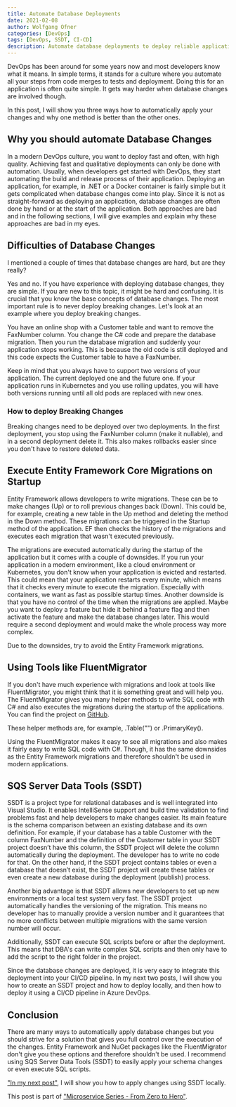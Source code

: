 ```yaml
---
title: Automate Database Deployments
date: 2021-02-08
author: Wolfgang Ofner
categories: [DevOps]
tags: [DevOps, SSDT, CI-CD]
description: Automate database deployments to deploy reliable applications fast and repeatable into different environments without any manual configuration.
---
```


DevOps has been around for some years now and most developers know what it means. In simple terms, it stands for a culture where you automate all your steps from code merges to tests and deployment. Doing this for an application is often quite simple. It gets way harder when database changes are involved though. 

In this post, I will show you three ways how to automatically apply your changes and why one method is better than the other ones.

## Why you should automate Database Changes

In a modern DevOps culture, you want to deploy fast and often, with high quality. Achieving fast and qualitative deployments can only be done with automation. Usually, when developers get started with DevOps, they start automating the build and release process of their application. Deploying an application, for example, in .NET or a Docker container is fairly simple but it gets complicated when database changes come into play. Since it is not as straight-forward as deploying an application, database changes are often done by hand or at the start of the application. Both approaches are bad and in the following sections, I will give examples and explain why these approaches are bad in my eyes.

## Difficulties of Database Changes

I mentioned a couple of times that database changes are hard, but are they really?

Yes and no. If you have experience with deploying database changes, they are simple. If you are new to this topic, it might be hard and confusing. It is crucial that you know the base concepts of database changes. The most important rule is to never deploy breaking changes. Let's look at an example where you deploy breaking changes.

You have an online shop with a Customer table and want to remove the FaxNumber column. You change the C# code and prepare the database migration. Then you run the database migration and suddenly your application stops working. This is because the old code is still deployed and this code expects the Customer table to have a FaxNumber. 

Keep in mind that you always have to support two versions of your application. The current deployed one and the future one. If your application runs in Kubernetes and you use rolling updates, you will have both versions running until all old pods are replaced with new ones.

### How to deploy Breaking Changes

Breaking changes need to be deployed over two deployments. In the first deployment, you stop using the FaxNumber column (make it nullable), and in a second deployment delete it. This also makes rollbacks easier since you don't have to restore deleted data.

## Execute Entity Framework Core Migrations on Startup

Entity Framework allows developers to write migrations. These can be to make changes (Up) or to roll previous changes back (Down). This could be, for example, creating a new table in the Up method and deleting the method in the Down method. These migrations can be triggered in the Startup method of the application. EF then checks the history of the migrations and executes each migration that wasn't executed previously.

The migrations are executed automatically during the startup of the application but it comes with a couple of downsides. If you run your application in a modern environment, like a cloud environment or Kubernetes, you don't know when your application is evicted and restarted. This could mean that your application restarts every minute, which means that it checks every minute to execute the migration. Especially with containers, we want as fast as possible startup times. Another downside is that you have no control of the time when the migrations are applied. Maybe you want to deploy a feature but hide it behind a feature flag and then activate the feature and make the database changes later. This would require a second deployment and would make the whole process way more complex. 

Due to the downsides, try to avoid the Entity Framework migrations.

## Using Tools like FluentMigrator

If you don't have much experience with migrations and look at tools like FluentMigrator, you might think that it is something great and will help you. The FluentMigrator gives you many helper methods to write SQL code with C# and also executes the migrations during the startup of the applications. You can find the project on <a href="https://github.com/fluentmigrator/fluentmigrator" target="_blank" rel="noopener noreferrer">GitHub</a>.

These helper methods are, for example, .Table("") or .PrimaryKey().

<script src="https://gist.github.com/WolfgangOfner/84601c805254db9777184d02a9b4296d.js"></script>

Using the FluentMigrator makes it easy to see all migrations and also makes it fairly easy to write SQL code with C#. Though, it has the same downsides as the Entity Framework migrations and therefore shouldn't be used in modern applications.

## SQS Server Data Tools (SSDT)

SSDT is a project type for relational databases and is well integrated into Visual Studio. It enables IntelliSense support and build time validation to find problems fast and help developers to make changes easier. Its main feature is the schema comparison between an existing database and its own definition. For example, if your database has a table Customer with the column FaxNumber and the definition of the Customer table in your SSDT project doesn’t have this column, the SSDT project will delete the column automatically during the deployment. The developer has to write no code for that. On the other hand, if the SSDT project contains tables or even a database that doesn’t exist, the SSDT project will create these tables or even create a new database during the deployment (publish) process. 

Another big advantage is that SSDT allows new developers to set up new environments or a local test system very fast. The SSDT project automatically handles the versioning of the migration. This means no developer has to manually provide a version number and it guarantees that no more conflicts between multiple migrations with the same version number will occur.

Additionally, SSDT can execute SQL scripts before or after the deployment. This means that DBA's can write complex SQL scripts and then only have to add the script to the right folder in the project. 

Since the database changes are deployed, it is very easy to integrate this deployment into your CI/CD pipeline. In my next two posts, I will show you how to create an SSDT project and how to deploy locally, and then how to deploy it using a CI/CD pipeline in Azure DevOps.

## Conclusion

There are many ways to automatically apply database changes but you should strive for a solution that gives you full control over the execution of the changes. Entity Framework and NuGet packages like the FluentMigrator don't give you these options and therefore shouldn't be used. I recommend using SQS Server Data Tools (SSDT) to easily apply your schema changes or even execute SQL scripts.

["In my next post"](/automatically-deploy-database-changes), I will show you how to apply changes using SSDT locally.

This post is part of ["Microservice Series - From Zero to Hero"](/microservice-series-from-zero-to-hero).